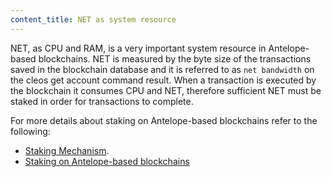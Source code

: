 ```yaml
---
content_title: NET as system resource
---
```


NET, as CPU and RAM, is a very important system resource in Antelope-based blockchains. NET is measured by the byte size of the transactions saved in the blockchain database and it is referred to as `net bandwidth` on the cleos get account command result. When a transaction is executed by the blockchain it consumes CPU and NET, therefore sufficient NET must be staked in order for transactions to complete.

For more details about staking on Antelope-based blockchains refer to the following:
* [Staking Mechanism](https://developers.eos.io/docs/latest/overview/technical_features#staking-mechanism).
* [Staking on Antelope-based blockchains](05_stake.md)
